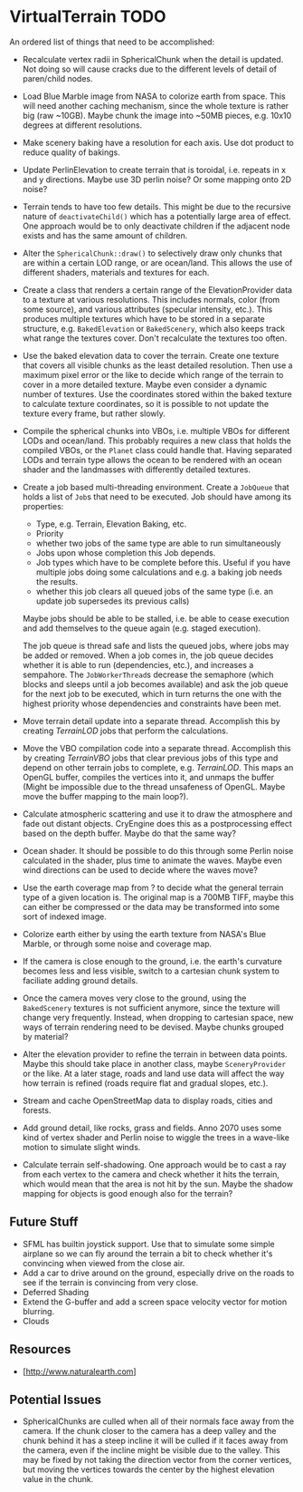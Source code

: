VirtualTerrain TODO
===================

An ordered list of things that need to be accomplished:

- Recalculate vertex radii in SphericalChunk when the detail is updated. Not doing so will cause cracks due to the different levels of detail of paren/child nodes.

- Load Blue Marble image from NASA to colorize earth from space. This will need another caching mechanism, since the whole texture is rather big (raw ~10GB). Maybe chunk the image into ~50MB pieces, e.g. 10x10 degrees at different resolutions.

- Make scenery baking have a resolution for each axis. Use dot product to reduce quality of bakings.

- Update PerlinElevation to create terrain that is toroidal, i.e. repeats in x and y directions. Maybe use 3D perlin noise? Or some mapping onto 2D noise?

- Terrain tends to have too few details. This might be due to the recursive nature of `deactivateChild()` which has a potentially large area of effect. One approach would be to only deactivate children if the adjacent node exists and has the same amount of children.

- Alter the `SphericalChunk::draw()` to selectively draw only chunks that are within a certain LOD range, or are ocean/land. This allows the use of different shaders, materials and textures for each.

- Create a class that renders a certain range of the ElevationProvider data to a texture at various resolutions. This includes normals, color (from some source), and various attributes (specular intensity, etc.). This produces multiple textures which have to be stored in a separate structure, e.g. `BakedElevation` or `BakedScenery`, which also keeps track what range the textures cover. Don't recalculate the textures too often.

- Use the baked elevation data to cover the terrain. Create one texture that covers all visible chunks as the least detailed resolution. Then use a maximum pixel error or the like to decide which range of the terrain to cover in a more detailed texture. Maybe even consider a dynamic number of textures. Use the coordinates stored within the baked texture to calculate texture coordinates, so it is possible to not update the texture every frame, but rather slowly.

- Compile the spherical chunks into VBOs, i.e. multiple VBOs for different LODs and ocean/land. This probably requires a new class that holds the compiled VBOs, or the `Planet` class could handle that. Having separated LODs and terrain type allows the ocean to be rendered with an ocean shader and the landmasses with differently detailed textures.

- Create a job based multi-threading environment. Create a `JobQueue` that holds a list of `Job`s that need to be executed. Job should have among its properties:
  - Type, e.g. Terrain, Elevation Baking, etc.
  - Priority
  - whether two jobs of the same type are able to run simultaneously
  - Jobs upon whose completion this Job depends.
  - Job types which have to be complete before this. Useful if you have multiple jobs doing some calculations and e.g. a baking job needs the results.
  - whether this job clears all queued jobs of the same type (i.e. an update job supersedes its previous calls)
  
  Maybe jobs should be able to be stalled, i.e. be able to cease execution and add themselves to the queue again (e.g. staged execution).
  
  The job queue is thread safe and lists the queued jobs, where jobs may be added or removed. When a job comes in, the job queue decides whether it is able to run (dependencies, etc.), and increases a sempahore. The `JobWorkerThread`s decrease the semaphore (which blocks and sleeps until a job becomes available) and ask the job queue for the next job to be executed, which in turn returns the one with the highest priority whose dependencies and constraints have been met.

- Move terrain detail update into a separate thread. Accomplish this by creating *TerrainLOD* jobs that perform the calculations.

- Move the VBO compilation code into a separate thread. Accomplish this by creating *TerrainVBO* jobs that clear previous jobs of this type and depend on other terrain jobs to complete, e.g. *TerrainLOD*. This maps an OpenGL buffer, compiles the vertices into it, and unmaps the buffer (Might be impossible due to the thread unsafeness of OpenGL. Maybe move the buffer mapping to the main loop?).

- Calculate atmospheric scattering and use it to draw the atmosphere and fade out distant objects. CryEngine does this as a postprocessing effect based on the depth buffer. Maybe do that the same way?

- Ocean shader. It should be possible to do this through some Perlin noise calculated in the shader, plus time to animate the waves. Maybe even wind directions can be used to decide where the waves move?

- Use the earth coverage map from ? to decide what the general terrain type of a given location is. The original map is a 700MB TIFF, maybe this can either be compressed or the data may be transformed into some sort of indexed image.

- Colorize earth either by using the earth texture from NASA's Blue Marble, or through some noise and coverage map.

- If the camera is close enough to the ground, i.e. the earth's curvature becomes less and less visible, switch to a cartesian chunk system to faciliate adding ground details.

- Once the camera moves very close to the ground, using the `BakedScenery` textures is not sufficient anymore, since the texture will change very frequently. Instead, when dropping to cartesian space, new ways of terrain rendering need to be devised. Maybe chunks grouped by material?

- Alter the elevation provider to refine the terrain in between data points. Maybe this should take place in another class, maybe `SceneryProvider` or the like. At a later stage, roads and land use data will affect the way how terrain is refined (roads require flat and gradual slopes, etc.).

- Stream and cache OpenStreetMap data to display roads, cities and forests.

- Add ground detail, like rocks, grass and fields. Anno 2070 uses some kind of vertex shader and Perlin noise to wiggle the trees in a wave-like motion to simulate slight winds.

- Calculate terrain self-shadowing. One approach would be to cast a ray from each vertex to the camera and check whether it hits the terrain, which would mean that the area is not hit by the sun. Maybe the shadow mapping for objects is good enough also for the terrain?


Future Stuff
------------

- SFML has builtin joystick support. Use that to simulate some simple airplane so we can fly around the terrain a bit to check whether it's convincing when viewed from the close air.
- Add a car to drive around on the ground, especially drive on the roads to see if the terrain is convincing from very close.
- Deferred Shading
- Extend the G-buffer and add a screen space velocity vector for motion blurring.
- Clouds


Resources
---------

- [http://www.naturalearth.com]


Potential Issues
----------------

- SphericalChunks are culled when all of their normals face away from the camera. If the chunk closer to the camera has a deep valley and the chunk behind it has a steep incline it will be culled if it faces away from the camera, even if the incline might be visible due to the valley. This may be fixed by not taking the direction vector from the corner vertices, but moving the vertices towards the center by the highest elevation value in the chunk.